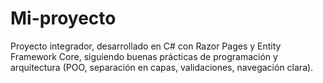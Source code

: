 # Mi-proyecto
Proyecto integrador, desarrollado en C# con Razor Pages y Entity Framework Core, siguiendo buenas prácticas de programación y arquitectura (POO, separación en capas, validaciones, navegación clara).
